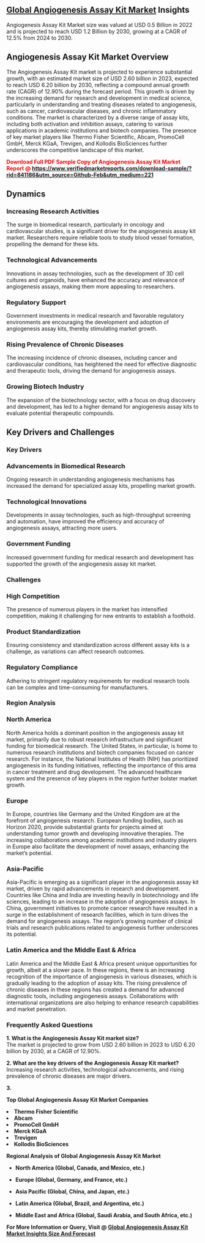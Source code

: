 <h2><a href="https://www.verifiedmarketreports.com/download-sample/?rid=841186&amp;utm_source=Github&amp;utm_medium=221" target="_blank">Global Angiogenesis Assay Kit Market</a> Insights</h2><p>Angiogenesis Assay Kit Market size was valued at USD 0.5 Billion in 2022 and is projected to reach USD 1.2 Billion by 2030, growing at a CAGR of 12.5% from 2024 to 2030.</p><p> <h2>Angiogenesis Assay Kit Market Overview</h2> <p>The Angiogenesis Assay Kit market is projected to experience substantial growth, with an estimated market size of USD 2.60 billion in 2023, expected to reach USD 6.20 billion by 2030, reflecting a compound annual growth rate (CAGR) of 12.90% during the forecast period. This growth is driven by the increasing demand for research and development in medical science, particularly in understanding and treating diseases related to angiogenesis, such as cancer, cardiovascular diseases, and chronic inflammatory conditions. The market is characterized by a diverse range of assay kits, including both activation and inhibition assays, catering to various applications in academic institutions and biotech companies. The presence of key market players like Thermo Fisher Scientific, Abcam, PromoCell GmbH, Merck KGaA, Trevigen, and Kollodis BioSciences further underscores the competitive landscape of this market. </p> <p><strong><p><span class=""><span style="color: #ff0000;"><strong>Download Full PDF Sample Copy of Angiogenesis Assay Kit Market Report</strong> @ </span><a href="https://www.verifiedmarketreports.com/download-sample/?rid=841186&amp;utm_source=Github-Feb&amp;utm_medium=221" target="_blank">https://www.verifiedmarketreports.com/download-sample/?rid=841186&amp;utm_source=Github-Feb&amp;utm_medium=221</a></span></p></strong></p> <h2>Dynamics</h2> <h3>Increasing Research Activities</h3> <p>The surge in biomedical research, particularly in oncology and cardiovascular studies, is a significant driver for the angiogenesis assay kit market. Researchers require reliable tools to study blood vessel formation, propelling the demand for these kits. </p> <h3>Technological Advancements</h3> <p>Innovations in assay technologies, such as the development of 3D cell cultures and organoids, have enhanced the accuracy and relevance of angiogenesis assays, making them more appealing to researchers. </p> <h3>Regulatory Support</h3> <p>Government investments in medical research and favorable regulatory environments are encouraging the development and adoption of angiogenesis assay kits, thereby stimulating market growth. </p> <h3>Rising Prevalence of Chronic Diseases</h3> <p>The increasing incidence of chronic diseases, including cancer and cardiovascular conditions, has heightened the need for effective diagnostic and therapeutic tools, driving the demand for angiogenesis assays. </p> <h3>Growing Biotech Industry</h3> <p>The expansion of the biotechnology sector, with a focus on drug discovery and development, has led to a higher demand for angiogenesis assay kits to evaluate potential therapeutic compounds. </p> <h2>Key Drivers and Challenges</h2> <h3>Key Drivers</h3> <h3>Advancements in Biomedical Research</h3> <p>Ongoing research in understanding angiogenesis mechanisms has increased the demand for specialized assay kits, propelling market growth. </p> <h3>Technological Innovations</h3> <p>Developments in assay technologies, such as high-throughput screening and automation, have improved the efficiency and accuracy of angiogenesis assays, attracting more users. </p> <h3>Government Funding</h3> <p>Increased government funding for medical research and development has supported the growth of the angiogenesis assay kit market. </p> <h3>Challenges</h3> <h3>High Competition</h3> <p>The presence of numerous players in the market has intensified competition, making it challenging for new entrants to establish a foothold. </p> <h3>Product Standardization</h3> <p>Ensuring consistency and standardization across different assay kits is a challenge, as variations can affect research outcomes. </p> <h3>Regulatory Compliance</h3> <p>Adhering to stringent regulatory requirements for medical research tools can be complex and time-consuming for manufacturers. </p> <h3>Region Analysis</h3> <h3>North America</h3> <p>North America holds a dominant position in the angiogenesis assay kit market, primarily due to robust research infrastructure and significant funding for biomedical research. The United States, in particular, is home to numerous research institutions and biotech companies focused on cancer research. For instance, the National Institutes of Health (NIH) has prioritized angiogenesis in its funding initiatives, reflecting the importance of this area in cancer treatment and drug development. The advanced healthcare system and the presence of key players in the region further bolster market growth. </p> <h3>Europe</h3> <p>In Europe, countries like Germany and the United Kingdom are at the forefront of angiogenesis research. European funding bodies, such as Horizon 2020, provide substantial grants for projects aimed at understanding tumor growth and developing innovative therapies. The increasing collaborations among academic institutions and industry players in Europe also facilitate the development of novel assays, enhancing the market’s potential. </p> <h3>Asia-Pacific</h3> <p>Asia-Pacific is emerging as a significant player in the angiogenesis assay kit market, driven by rapid advancements in research and development. Countries like China and India are investing heavily in biotechnology and life sciences, leading to an increase in the adoption of angiogenesis assays. In China, government initiatives to promote cancer research have resulted in a surge in the establishment of research facilities, which in turn drives the demand for angiogenesis assays. The region’s growing number of clinical trials and research publications related to angiogenesis further underscores its potential. </p> <h3>Latin America and the Middle East & Africa</h3> <p>Latin America and the Middle East & Africa present unique opportunities for growth, albeit at a slower pace. In these regions, there is an increasing recognition of the importance of angiogenesis in various diseases, which is gradually leading to the adoption of assay kits. The rising prevalence of chronic diseases in these regions has created a demand for advanced diagnostic tools, including angiogenesis assays. Collaborations with international organizations are also helping to enhance research capabilities and market penetration. </p> <h3>Frequently Asked Questions</h3> <p><strong>1. What is the Angiogenesis Assay Kit market size?</strong><br> The market is projected to grow from USD 2.60 billion in 2023 to USD 6.20 billion by 2030, at a CAGR of 12.90%. </p> <p><strong>2. What are the key drivers of the Angiogenesis Assay Kit market?</strong><br> Increasing research activities, technological advancements, and rising prevalence of chronic diseases are major drivers. </p> <p><strong>3.</p><p><strong>Top Global Angiogenesis Assay Kit Market Companies</strong></p><div data-test-id=""><p><li>Thermo Fisher Scientific</li><li> Abcam</li><li> PromoCell GmbH</li><li> Merck KGaA</li><li> Trevigen</li><li> Kollodis BioSciences</li></p><div><strong>Regional Analysis of&nbsp;Global Angiogenesis Assay Kit Market</strong></div><ul><li dir="ltr"><p dir="ltr">North America&nbsp;(Global, Canada, and Mexico, etc.)</p></li><li dir="ltr"><p dir="ltr">Europe (Global, Germany, and France, etc.)</p></li><li dir="ltr"><p dir="ltr">Asia Pacific&nbsp;(Global, China, and Japan, etc.)</p></li><li dir="ltr"><p dir="ltr">Latin America&nbsp;(Global, Brazil, and Argentina, etc.)</p></li><li dir="ltr">Middle East and Africa&nbsp;(Global, Saudi Arabia, and South Africa, etc.)</li></ul><p><strong>For More Information or Query, Visit @&nbsp;</strong><strong><a href="https://www.verifiedmarketreports.com/product/angiogenesis-assay-kit-market/?utm_source=Github&amp;utm_medium=221" target="_blank">Global Angiogenesis Assay Kit Market Insights Size And Forecast</a></strong></p></div>
